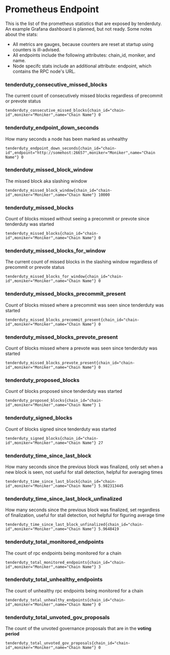# Prometheus Endpoint

This is the list of the prometheus statistics that are exposed by tenderduty. An example Grafana dashboard is planned, but not ready. Some notes about the stats:

- All metrics are gauges, because counters are reset at startup using counters is ill-advised.
- All endpoints include the following attributes: chain_id, moniker, and name.
- Node specifc stats include an additional attribute: endpoint, which contains the RPC node's URL.

### tenderduty_consecutive_missed_blocks

The current count of consecutively missed blocks regardless of precommit or prevote status

`tenderduty_consecutive_missed_blocks{chain_id="chain-id",moniker="Moniker",name="Chain Name"} 0`

### tenderduty_endpoint_down_seconds

How many seconds a node has been marked as unhealthy

`tenderduty_endpoint_down_seconds{chain_id="chain-id",endpoint="http://somehost:26657",moniker="Moniker",name="Chain Name"} 0`

### tenderduty_missed_block_window

The missed block aka slashing window

`tenderduty_missed_block_window{chain_id="chain-id",moniker="Moniker",name="Chain Name"} 10000`

### tenderduty_missed_blocks

Count of blocks missed without seeing a precommit or prevote since tenderduty was started

`tenderduty_missed_blocks{chain_id="chain-id",moniker="Moniker",name="Chain Name"} 0`

### tenderduty_missed_blocks_for_window

The current count of missed blocks in the slashing window regardless of precommit or prevote status

`tenderduty_missed_blocks_for_window{chain_id="chain-id",moniker="Moniker",name="Chain Name"} 0`

### tenderduty_missed_blocks_precommit_present

Count of blocks missed where a precommit was seen since tenderduty was started

`tenderduty_missed_blocks_precommit_present{chain_id="chain-id",moniker="Moniker",name="Chain Name"} 0`

### tenderduty_missed_blocks_prevote_present

Count of blocks missed where a prevote was seen since tenderduty was started

`tenderduty_missed_blocks_prevote_present{chain_id="chain-id",moniker="Moniker",name="Chain Name"} 0`

### tenderduty_proposed_blocks

Count of blocks proposed since tenderduty was started

`tenderduty_proposed_blocks{chain_id="chain-id",moniker="Moniker",name="Chain Name"} 1`

### tenderduty_signed_blocks

Count of blocks signed since tenderduty was started

`tenderduty_signed_blocks{chain_id="chain-id",moniker="Moniker",name="Chain Name"} 27`

### tenderduty_time_since_last_block

How many seconds since the previous block was finalized, only set when a new block is seen, not useful for stall detection, helpful for averaging times

`tenderduty_time_since_last_block{chain_id="chain-id",moniker="Moniker",name="Chain Name"} 5.982313445`

### tenderduty_time_since_last_block_unfinalized

How many seconds since the previous block was finalized, set regardless of finalization, useful for stall detection, not helpful for figuring average time

`tenderduty_time_since_last_block_unfinalized{chain_id="chain-id",moniker="Moniker",name="Chain Name"} 5.9648419`

### tenderduty_total_monitored_endpoints

The count of rpc endpoints being monitored for a chain

`tenderduty_total_monitored_endpoints{chain_id="chain-id",moniker="Moniker",name="Chain Name"} 3`

### tenderduty_total_unhealthy_endpoints

The count of unhealthy rpc endpoints being monitored for a chain

`tenderduty_total_unhealthy_endpoints{chain_id="chain-id",moniker="Moniker",name="Chain Name"} 0`

### tenderduty_total_unvoted_gov_proposals

The count of the unvoted governance proposals that are in the **voting period**

`tenderduty_total_unvoted_gov_proposals{chain_id="chain-id",moniker="Moniker",name="Chain Name"} 0`
